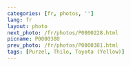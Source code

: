```yaml
---
categories: [fr, photos, '']
lang: fr
layout: photo
next_photo: /fr/photos/P0000228.html
picname: P0000380
prev_photo: /fr/photos/P0000381.html
tags: [Purzel, Thilo, Toyota (Yellow)]
---
```

